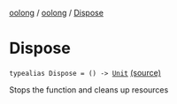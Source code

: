 [oolong](../index.md) / [oolong](index.md) / [Dispose](./-dispose.md)

# Dispose

`typealias Dispose = () -> `[`Unit`](https://kotlinlang.org/api/latest/jvm/stdlib/kotlin/-unit/index.html) [(source)](https://github.com/oolong-kt/oolong/tree/master/oolong/src/commonMain/kotlin/oolong/types.kt#L53)

Stops the function and cleans up resources

